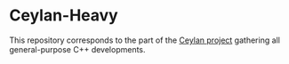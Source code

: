 Ceylan-Heavy
============

This repository corresponds to the part of the [Ceylan project](https://github.com/Olivier-Boudeville/Ceylan) gathering all general-purpose C++ developments.
